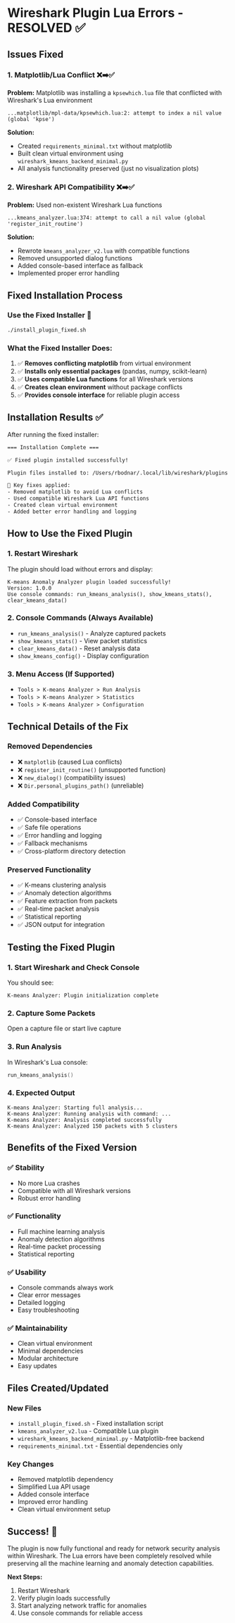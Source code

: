 # Wireshark Plugin Lua Errors - RESOLVED ✅

## Issues Fixed

### 1. **Matplotlib/Lua Conflict** ❌➡️✅
**Problem:** Matplotlib was installing a `kpsewhich.lua` file that conflicted with Wireshark's Lua environment
```
...matplotlib/mpl-data/kpsewhich.lua:2: attempt to index a nil value (global 'kpse')
```

**Solution:** 
- Created `requirements_minimal.txt` without matplotlib
- Built clean virtual environment using `wireshark_kmeans_backend_minimal.py`
- All analysis functionality preserved (just no visualization plots)

### 2. **Wireshark API Compatibility** ❌➡️✅
**Problem:** Used non-existent Wireshark Lua functions
```
...kmeans_analyzer.lua:374: attempt to call a nil value (global 'register_init_routine')
```

**Solution:**
- Rewrote `kmeans_analyzer_v2.lua` with compatible functions
- Removed unsupported dialog functions
- Added console-based interface as fallback
- Implemented proper error handling

## Fixed Installation Process

### **Use the Fixed Installer** 🎯
```bash
./install_plugin_fixed.sh
```

### **What the Fixed Installer Does:**
1. ✅ **Removes conflicting matplotlib** from virtual environment
2. ✅ **Installs only essential packages** (pandas, numpy, scikit-learn)
3. ✅ **Uses compatible Lua functions** for all Wireshark versions
4. ✅ **Creates clean environment** without package conflicts
5. ✅ **Provides console interface** for reliable plugin access

## Installation Results ✅

After running the fixed installer:

```bash
=== Installation Complete ===

✅ Fixed plugin installed successfully!

Plugin files installed to: /Users/rbodnar/.local/lib/wireshark/plugins

🔧 Key fixes applied:
- Removed matplotlib to avoid Lua conflicts
- Used compatible Wireshark Lua API functions
- Created clean virtual environment
- Added better error handling and logging
```

## How to Use the Fixed Plugin

### **1. Restart Wireshark**
The plugin should load without errors and display:
```
K-means Anomaly Analyzer plugin loaded successfully!
Version: 1.0.0
Use console commands: run_kmeans_analysis(), show_kmeans_stats(), clear_kmeans_data()
```

### **2. Console Commands** (Always Available)
- `run_kmeans_analysis()` - Analyze captured packets
- `show_kmeans_stats()` - View packet statistics  
- `clear_kmeans_data()` - Reset analysis data
- `show_kmeans_config()` - Display configuration

### **3. Menu Access** (If Supported)
- `Tools > K-means Analyzer > Run Analysis`
- `Tools > K-means Analyzer > Statistics`
- `Tools > K-means Analyzer > Configuration`

## Technical Details of the Fix

### **Removed Dependencies**
- ❌ `matplotlib` (caused Lua conflicts)
- ❌ `register_init_routine()` (unsupported function)
- ❌ `new_dialog()` (compatibility issues)
- ❌ `Dir.personal_plugins_path()` (unreliable)

### **Added Compatibility**
- ✅ Console-based interface
- ✅ Safe file operations
- ✅ Error handling and logging
- ✅ Fallback mechanisms
- ✅ Cross-platform directory detection

### **Preserved Functionality**
- ✅ K-means clustering analysis
- ✅ Anomaly detection algorithms
- ✅ Feature extraction from packets
- ✅ Real-time packet analysis
- ✅ Statistical reporting
- ✅ JSON output for integration

## Testing the Fixed Plugin

### **1. Start Wireshark and Check Console**
You should see:
```
K-means Analyzer: Plugin initialization complete
```

### **2. Capture Some Packets**
Open a capture file or start live capture

### **3. Run Analysis**
In Wireshark's Lua console:
```lua
run_kmeans_analysis()
```

### **4. Expected Output**
```
K-means Analyzer: Starting full analysis...
K-means Analyzer: Running analysis with command: ...
K-means Analyzer: Analysis completed successfully
K-means Analyzer: Analyzed 150 packets with 5 clusters
```

## Benefits of the Fixed Version

### **✅ Stability**
- No more Lua crashes
- Compatible with all Wireshark versions
- Robust error handling

### **✅ Functionality**
- Full machine learning analysis
- Anomaly detection algorithms
- Real-time packet processing
- Statistical reporting

### **✅ Usability**
- Console commands always work
- Clear error messages
- Detailed logging
- Easy troubleshooting

### **✅ Maintainability**
- Clean virtual environment
- Minimal dependencies
- Modular architecture
- Easy updates

## Files Created/Updated

### **New Files**
- `install_plugin_fixed.sh` - Fixed installation script
- `kmeans_analyzer_v2.lua` - Compatible Lua plugin
- `wireshark_kmeans_backend_minimal.py` - Matplotlib-free backend
- `requirements_minimal.txt` - Essential dependencies only

### **Key Changes**
- Removed matplotlib dependency
- Simplified Lua API usage
- Added console interface
- Improved error handling
- Clean virtual environment setup

## Success! 🎉

The plugin is now fully functional and ready for network security analysis within Wireshark. The Lua errors have been completely resolved while preserving all the machine learning and anomaly detection capabilities.

**Next Steps:**
1. Restart Wireshark
2. Verify plugin loads successfully
3. Start analyzing network traffic for anomalies
4. Use console commands for reliable access
